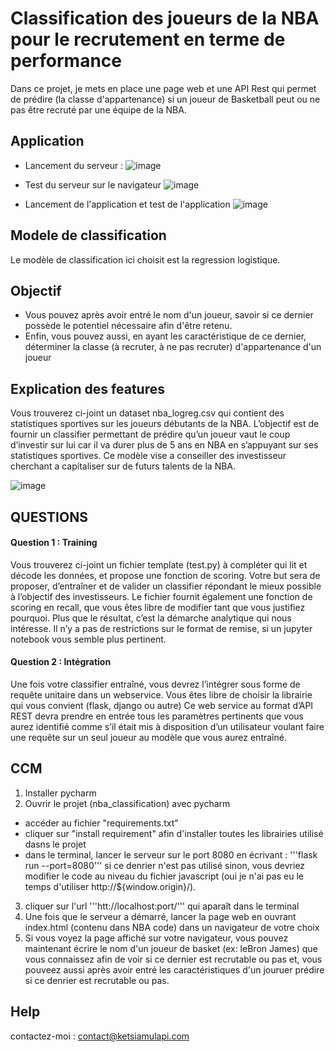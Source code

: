 # Classification des joueurs de la NBA pour le recrutement en terme de performance 


Dans ce projet, je mets en place une page web et une API Rest qui permet de prédire (la classe d'appartenance) si un joueur de Basketball peut ou ne pas être recruté par une équipe de la NBA.

## Application


* Lancement du serveur :
![image](https://user-images.githubusercontent.com/33010802/123536644-ee821480-d72b-11eb-849d-2ae85eeb7155.png)

* Test du serveur sur le navigateur
![image](https://user-images.githubusercontent.com/33010802/123536691-33a64680-d72c-11eb-9fbf-058d97e883fe.png)

* Lancement de l'application et test de l'application
![image](https://user-images.githubusercontent.com/33010802/123536760-8a138500-d72c-11eb-88cb-de6085ba1e4a.png)


## Modele de classification

Le modèle de classification ici choisit est la regression logistique.

## Objectif 

* Vous pouvez après avoir entré le nom d'un joueur, savoir si ce dernier possède le potentiel nécessaire afin d'être retenu.
* Enfin, vous pouvez aussi, en ayant les caractéristique de ce dernier, déterminer la classe (à recruter, à ne pas recruter) d'appartenance d'un joueur

## Explication des features

Vous trouverez ci-joint un dataset nba_logreg.csv qui contient des statistiques sportives sur
les joueurs débutants de la NBA. L’objectif est de fournir un classifier permettant de prédire
qu’un joueur vaut le coup d’investir sur lui car il va durer plus de 5 ans en NBA en s’appuyant
sur ses statistiques sportives. Ce modèle vise a conseiller des investisseur cherchant a
capitaliser sur de futurs talents de la NBA.

![image](https://user-images.githubusercontent.com/33010802/123536855-f55d5700-d72c-11eb-86fe-0707442f04c0.png)


## QUESTIONS

#### Question 1 : Training

Vous trouverez ci-joint un fichier template (test.py) à compléter qui lit et décode les données,
et propose une fonction de scoring.
Votre but sera de proposer, d’entraîner et de valider un classifier répondant le mieux possible
à l’objectif des investisseurs. Le fichier fournit également une fonction de scoring en recall,
que vous êtes libre de modifier tant que vous justifiez pourquoi. Plus que le résultat, c’est la
démarche analytique qui nous intéresse. Il n’y a pas de restrictions sur le format de remise, si
un jupyter notebook vous semble plus pertinent. 

#### Question 2 :  Intégration

Une fois votre classifier entraîné, vous devrez l’intégrer sous forme de requête unitaire dans
un webservice. Vous êtes libre de choisir la librairie qui vous convient (flask, django ou autre)
Ce web service au format d’API REST devra prendre en entrée tous les paramètres pertinents
que vous aurez identifié comme s’il était mis à disposition d’un utilisateur voulant faire une
requête sur un seul joueur au modèle que vous aurez entraîné.


## CCM

1) Installer pycharm
2) Ouvrir le projet (nba_classification) avec pycharm
* accéder au fichier "requirements.txt"
* cliquer sur "install requirement" afin d'installer toutes les librairies utilisé dasns le projet
* dans le terminal, lancer le serveur sur le port 8080 en écrivant : '''flask run --port=8080'''
  si ce denrier n'est pas utilisé sinon, vous devriez modifier le code au niveau du fichier javascript (oui je n'ai pas eu le temps d'utiliser http://${window.origin}/).
3) cliquer sur l'url '''htt://localhost:port/''' qui aparaît dans le terminal
3) Une fois que le serveur a démarré, lancer la page web en ouvrant index.html (contenu dans NBA code) dans un navigateur de votre choix
4) Si vous voyez la page affiché sur votre navigateur, vous pouvez maintenant écrire le nom d'un joueur de basket (ex: leBron James) que vous connaissez afin de voir si ce dernier est recrutable ou pas et, vous pouveez aussi après avoir entré les caractéristiques d'un jouruer prédire si ce denrier est recrutable ou pas.

## Help

contactez-moi : contact@ketsiamulapi.com
   
